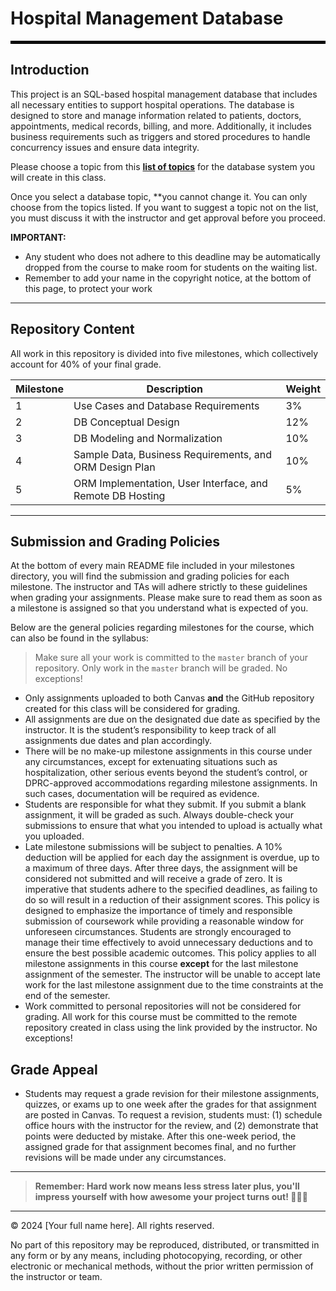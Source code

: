 # Hospital Management Database

<hr style="border: 2px solid black;" />

## Introduction
This project is an SQL-based hospital management database that includes all necessary entities to support hospital operations. The database is designed to store and manage information related to patients, doctors, appointments, medical records, billing, and more. Additionally, it includes business requirements such as triggers and stored procedures to handle concurrency issues and ensure data integrity.

Please choose a topic from this **[list of topics](milestones/res/TOPICS.md)** for the database system
you will create in this class.

Once you select a database topic, **you cannot change it.
You can only choose from the topics listed.
If you want to suggest a topic not on the list,
you must discuss it with the instructor and get approval before you proceed.


**IMPORTANT:**
   - Any student who does not adhere to this deadline may be automatically dropped from the course to make room for students on the waiting list.
   - Remember to add your name in the copyright notice, at the bottom of this page, to protect your work

---

## Repository Content

All work in this repository is divided into five milestones, which collectively account for 40% of your final grade. 


| Milestone  | Description                                               | Weight |
|------------|-----------------------------------------------------------|--------|
| 1          | Use Cases and Database Requirements                       | 3%     |
| 2          | DB Conceptual Design                                      | 12%    |
| 3          | DB Modeling and Normalization                             | 10%    |
| 4          | Sample Data, Business Requirements, and ORM Design Plan   | 10%    |
| 5          | ORM Implementation, User Interface, and Remote DB Hosting | 5%     |


---

## Submission and Grading Policies

At the bottom of every main README file included in your milestones directory, you will find the submission and grading policies for each milestone. The instructor and TAs will adhere strictly to these guidelines when grading your assignments. Please make sure to read them as soon as a milestone is assigned so that you understand what is expected of you.

Below are the general policies regarding milestones for the course, which can also be found in the syllabus:

> Make sure all your work is committed to the `master` branch of your repository. Only work in the `master` branch will be graded. No exceptions!

- Only assignments uploaded to both Canvas **and** the GitHub repository created for this class will be considered for grading.
- All assignments are due on the designated due date as specified by the instructor. It is the student’s responsibility 
  to keep track of all assignments due dates and plan accordingly.
- There will be no make-up milestone assignments in this course under any circumstances, except for extenuating 
  situations such as hospitalization, other serious events beyond the student’s control, or DPRC-approved accommodations 
  regarding milestone assignments. In such cases, documentation will be required as evidence.
- Students are responsible for what they submit. If you submit a blank assignment, it will be graded as such. 
  Always double-check your submissions to ensure that what you intended to upload is actually what you uploaded.
- Late milestone submissions will be subject to penalties. A 10% deduction will be applied for each day the assignment 
  is overdue, up to a maximum of three days. After three days, the assignment will be considered not submitted and will 
  receive a grade of zero. It is imperative that students adhere to the specified deadlines, as failing to do so will 
  result in a reduction of their assignment scores. This policy is designed to emphasize the importance 
  of timely and responsible submission of coursework while providing a reasonable window for unforeseen circumstances. 
  Students are strongly encouraged to manage their time effectively to avoid unnecessary deductions and to ensure the
  best possible academic outcomes. This policy applies to all milestone assignments in this course **except** for the 
  last milestone assignment of the semester. The instructor will be unable to accept late work for the last milestone 
  assignment due to the time constraints at the end of the semester.
- Work committed to personal repositories will not be considered for grading. All work for this course must be 
  committed to the remote repository created in class using the link provided by the instructor. No exceptions!


## Grade Appeal

- Students may request a grade revision for their milestone assignments, quizzes, or exams up to one week after the 
  grades for that assignment are posted in Canvas. To request a revision, students must: (1) schedule office hours 
  with the instructor for the review, and (2) demonstrate that points were deducted by mistake. After this one-week 
  period, the assigned grade for that assignment becomes final, and no further revisions will be made under any circumstances.

--- 

> **Remember: Hard work now means less stress later plus, you'll impress yourself with how awesome your project turns out! 🚀😎🎉**

---

© 2024 [Your full name here]. All rights reserved.

No part of this repository may be reproduced, distributed, or transmitted in any form or by any means, including photocopying, recording, or other electronic or mechanical methods, without the prior written permission of the instructor or team.









 


